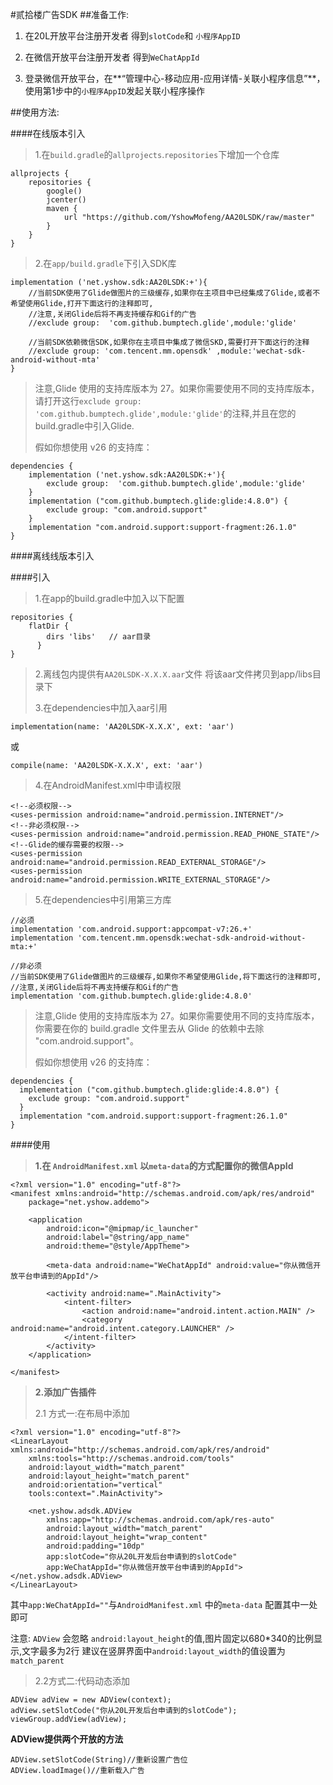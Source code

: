 #贰拾楼广告SDK
##准备工作:


1. 在20L开放平台注册开发者  得到`slotCode`和 `小程序AppID`

2. 在微信开放平台注册开发者  得到`WeChatAppId`

3. 登录微信开放平台，在**“管理中心-移动应用-应用详情-关联小程序信息”**，使用第1步中的`小程序AppID`发起关联小程序操作

##使用方法:



####在线版本引入

> 1.在`build.gradle`的`allprojects`.`repositories`下增加一个仓库

	allprojects {
	    repositories {
	        google()
	        jcenter()
	        maven {
	            url "https://github.com/YshowMofeng/AA20LSDK/raw/master"
	        }
	    }
	}

> 2.在`app/build.gradle`下引入SDK库

    implementation ('net.yshow.sdk:AA20LSDK:+'){
        //当前SDK使用了Glide做图片的三级缓存,如果你在主项目中已经集成了Glide,或者不希望使用Glide,打开下面这行的注释即可,
        //注意,关闭Glide后将不再支持缓存和Gif的广告
        //exclude group:  'com.github.bumptech.glide',module:'glide'

        //当前SDK依赖微信SDK,如果你在主项目中集成了微信SKD,需要打开下面这行的注释
        //exclude group: 'com.tencent.mm.opensdk' ,module:'wechat-sdk-android-without-mta'
    }

> 注意,Glide 使用的支持库版本为 27。如果你需要使用不同的支持库版本，请打开这行`exclude group:  'com.github.bumptech.glide',module:'glide'`的注释,并且在您的build.gradle中引入Glide.
> 
> 假如你想使用 v26 的支持库：
	
	dependencies {
	    implementation ('net.yshow.sdk:AA20LSDK:+'){
	        exclude group:  'com.github.bumptech.glide',module:'glide'
	    }
		implementation ("com.github.bumptech.glide:glide:4.8.0") {
			exclude group: "com.android.support"
		}
		implementation "com.android.support:support-fragment:26.1.0"
	}

####离线线版本引入


####引入

> 1.在app的build.gradle中加入以下配置

	repositories {    
	    flatDir {        
	        dirs 'libs'   // aar目录
	      }
	}

> 2.离线包内提供有`AA20LSDK-X.X.X.aar`文件   将该aar文件拷贝到app/libs目录下
> 
> 3.在dependencies中加入aar引用

	implementation(name: 'AA20LSDK-X.X.X', ext: 'aar')
或

	compile(name: 'AA20LSDK-X.X.X', ext: 'aar')

> 4.在AndroidManifest.xml中申请权限

	<!--必须权限-->
    <uses-permission android:name="android.permission.INTERNET"/>
	<!--非必须权限-->
    <uses-permission android:name="android.permission.READ_PHONE_STATE"/>
	<!--Glide的缓存需要的权限-->
    <uses-permission android:name="android.permission.READ_EXTERNAL_STORAGE"/>
    <uses-permission android:name="android.permission.WRITE_EXTERNAL_STORAGE"/>

> 5.在dependencies中引用第三方库

	//必须
    implementation 'com.android.support:appcompat-v7:26.+'
    implementation 'com.tencent.mm.opensdk:wechat-sdk-android-without-mta:+'

	//非必须
	//当前SDK使用了Glide做图片的三级缓存,如果你不希望使用Glide,将下面这行的注释即可,
    //注意,关闭Glide后将不再支持缓存和Gif的广告
    implementation 'com.github.bumptech.glide:glide:4.8.0'
> 注意,Glide 使用的支持库版本为 27。如果你需要使用不同的支持库版本，你需要在你的 build.gradle 文件里去从 Glide 的依赖中去除 "com.android.support"。
> 
> 假如你想使用 v26 的支持库：
	
	dependencies {
	  implementation ("com.github.bumptech.glide:glide:4.8.0") {
	    exclude group: "com.android.support"
	  }
	  implementation "com.android.support:support-fragment:26.1.0"
	}

####使用

> **1.在 `AndroidManifest.xml` 以`meta-data`的方式配置你的微信AppId**
	
	<?xml version="1.0" encoding="utf-8"?>
	<manifest xmlns:android="http://schemas.android.com/apk/res/android"
	    package="net.yshow.addemo">
	
	    <application
	        android:icon="@mipmap/ic_launcher"
	        android:label="@string/app_name"
	        android:theme="@style/AppTheme">
	
	        <meta-data android:name="WeChatAppId" android:value="你从微信开放平台申请到的AppId"/>
	
	        <activity android:name=".MainActivity">
	            <intent-filter>
	                <action android:name="android.intent.action.MAIN" />
	                <category android:name="android.intent.category.LAUNCHER" />
	            </intent-filter>
	        </activity>
	    </application>
	
	</manifest>



> **2.添加广告插件**
> 
> 2.1 方式一:在布局中添加

	<?xml version="1.0" encoding="utf-8"?>
	<LinearLayout xmlns:android="http://schemas.android.com/apk/res/android"
	    xmlns:tools="http://schemas.android.com/tools"
	    android:layout_width="match_parent"
	    android:layout_height="match_parent"
	    android:orientation="vertical"
	    tools:context=".MainActivity">
	
	    <net.yshow.adsdk.ADView
	        xmlns:app="http://schemas.android.com/apk/res-auto"
	        android:layout_width="match_parent"
	        android:layout_height="wrap_content"
            android:padding="10dp"
	        app:slotCode="你从20L开发后台申请到的slotCode"
	        app:WeChatAppId="你从微信开放平台申请到的AppId"></net.yshow.adsdk.ADView>
	</LinearLayout>

其中`app:WeChatAppId=""`与`AndroidManifest.xml` 中的`meta-data` 配置其中一处即可

注意: `ADView` 会忽略 `android:layout_height`的值,图片固定以680*340的比例显示,文字最多为2行 建议在竖屏界面中`android:layout_width`的值设置为`match_parent`

> 2.2方式二:代码动态添加

	ADView adView = new ADView(context);
	adView.setSlotCode("你从20L开发后台申请到的slotCode");
	viewGroup.addView(adView);

**ADView提供两个开放的方法**
	
	ADView.setSlotCode(String)//重新设置广告位
	ADView.loadImage()//重新载入广告


